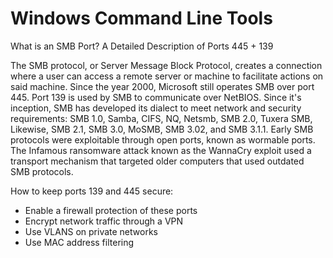 # Windows Command Line Tools

What is an SMB Port? A Detailed Description of Ports 445 + 139

The SMB protocol, or Server Message Block Protocol, creates a connection where a user can access a remote server or machine to facilitate actions on said machine. Since the year 2000, Microsoft still operates SMB over port 445. Port 139 is used by SMB to communicate over NetBIOS. Since it's inception, SMB has developed its dialect to meet network and security requirements: SMB 1.0, Samba, CIFS, NQ, Netsmb, SMB 2.0, Tuxera SMB, Likewise, SMB 2.1, SMB 3.0, MoSMB, SMB 3.02, and SMB 3.1.1. Early SMB protocols were exploitable through open ports, known as wormable ports. The Infamous ransomware attack known as the WannaCry exploit used a transport mechanism that targeted older computers that used outdated SMB protocols. 

How  to keep ports 139 and 445 secure:
  - Enable a firewall protection of these ports
  - Encrypt network traffic through a VPN
  - Use VLANS on private networks 
  - Use MAC address filtering
